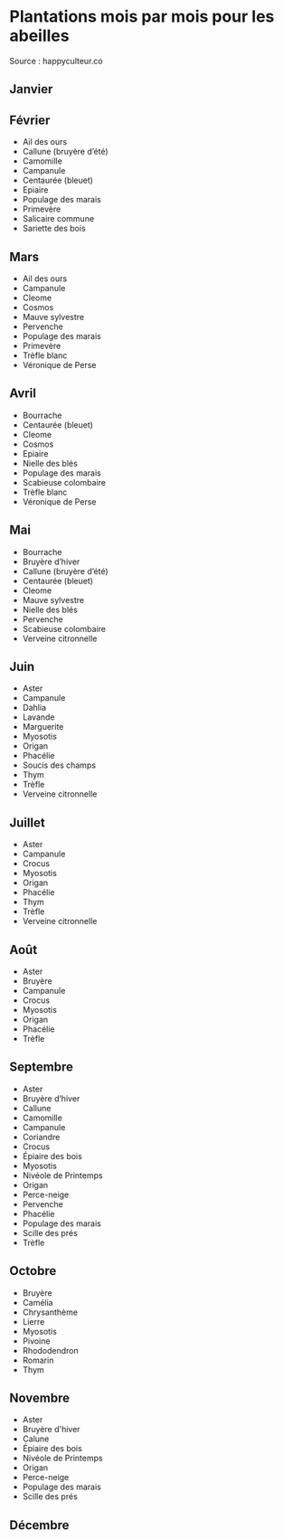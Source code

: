 # Plantations mois par mois pour les abeilles

Source : happyculteur.co

## Janvier

## Février

* Ail des ours
* Callune (bruyère d’été)
* Camomille
* Campanule
* Centaurée (bleuet)
* Epiaire
* Populage des marais
* Primevère
* Salicaire commune
* Sariette des bois

## Mars

* Ail des ours
* Campanule
* Cleome 
* Cosmos
* Mauve sylvestre
* Pervenche
* Populage des marais
* Primevère
* Trèfle blanc
* Véronique de Perse

## Avril

* Bourrache 
* Centaurée (bleuet)
* Cleome
* Cosmos
* Epiaire
* Nielle des blés
* Populage des marais
* Scabieuse colombaire
* Trèfle blanc
* Véronique de Perse

## Mai 

* Bourrache
* Bruyère d’hiver
* Callune (bruyère d’été)
* Centaurée (bleuet)
* Cleome
* Mauve sylvestre
* Nielle des blés
* Pervenche
* Scabieuse colombaire
* Verveine citronnelle

## Juin

* Aster
* Campanule
* Dahlia
* Lavande
* Marguerite
* Myosotis
* Origan
* Phacélie
* Soucis des champs
* Thym
* Trèfle
* Verveine citronnelle

## Juillet

* Aster 
* Campanule
* Crocus
* Myosotis
* Origan
* Phacélie
* Thym
* Trèfle
* Verveine citronnelle

## Août 

* Aster
* Bruyère
* Campanule
* Crocus
* Myosotis
* Origan
* Phacélie
* Trèfle

## Septembre 

* Aster
* Bruyère d’hiver
* Callune
* Camomille
* Campanule
* Coriandre
* Crocus
* Épiaire des bois
* Myosotis 
* Nivéole de Printemps
* Origan
* Perce-neige
* Pervenche
* Phacélie
* Populage des marais
* Scille des prés
* Trèfle

## Octobre  

* Bruyère 
* Camélia
* Chrysanthème
* Lierre
* Myosotis
* Pivoine
* Rhododendron
* Romarin
* Thym

## Novembre 

* Aster
* Bruyère d'hiver
* Calune
* Épiaire des bois
* Nivéole de Printemps
* Origan
* Perce-neige
* Populage des marais
* Scille des prés

## Décembre 


